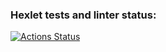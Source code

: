 ### Hexlet tests and linter status:
[![Actions Status](https://github.com/pavelkond/php-project-lvl4/workflows/hexlet-check/badge.svg)](https://github.com/pavelkond/php-project-lvl4/actions)